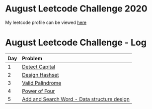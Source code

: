 # August Leetcode Challenge 2020

My leetcode profile can be viewed [here](https://leetcode.com/arshad115/)

# August Leetcode Challenge - Log

| Day  | Problem            |
| ---- | :------------------|
| 1    | [Detect Capital](./codes/1-detect-capital.py) |
| 2    | [Design Hashset](./codes/2-design-hashset.py) |
| 3    | [Valid Palindrome](./codes/3-valid-palindrome.py) |
| 4    | [Power of Four](./codes/4-valid-palindrome.py) |
| 5    | [Add and Search Word - Data structure design](./codes/5-add-and-search-word-data-structure-design.py) |
